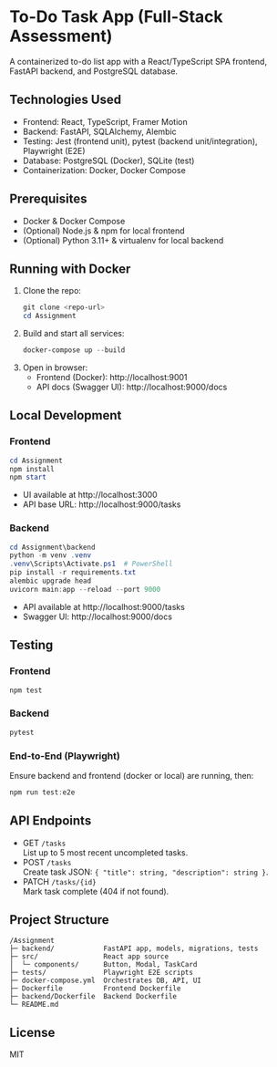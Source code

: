 # To-Do Task App (Full-Stack Assessment)

A containerized to-do list app with a React/TypeScript SPA frontend, FastAPI backend, and PostgreSQL database.

## Technologies Used

- Frontend: React, TypeScript, Framer Motion
- Backend: FastAPI, SQLAlchemy, Alembic
- Testing: Jest (frontend unit), pytest (backend unit/integration), Playwright (E2E)
- Database: PostgreSQL (Docker), SQLite (test)
- Containerization: Docker, Docker Compose

## Prerequisites

- Docker & Docker Compose
- (Optional) Node.js & npm for local frontend
- (Optional) Python 3.11+ & virtualenv for local backend

## Running with Docker

1. Clone the repo:
   ```powershell
   git clone <repo-url>
   cd Assignment
   ```
2. Build and start all services:
   ```powershell
   docker-compose up --build
   ```
3. Open in browser:
   - Frontend (Docker): http://localhost:9001
   - API docs (Swagger UI): http://localhost:9000/docs

## Local Development

### Frontend

```powershell
cd Assignment
npm install
npm start
```
- UI available at http://localhost:3000
- API base URL: http://localhost:9000/tasks

### Backend

```powershell
cd Assignment\backend
python -m venv .venv
.venv\Scripts\Activate.ps1  # PowerShell
pip install -r requirements.txt
alembic upgrade head
uvicorn main:app --reload --port 9000
```
- API available at http://localhost:9000/tasks
- Swagger UI: http://localhost:9000/docs

## Testing

### Frontend
```powershell
npm test
```

### Backend
```powershell
pytest
```

### End-to-End (Playwright)
Ensure backend and frontend (docker or local) are running, then:
```powershell
npm run test:e2e
```

## API Endpoints

- GET `/tasks`  
  List up to 5 most recent uncompleted tasks.
- POST `/tasks`  
  Create task JSON: `{ "title": string, "description": string }`.
- PATCH `/tasks/{id}`  
  Mark task complete (404 if not found).

## Project Structure

```
/Assignment
├─ backend/            FastAPI app, models, migrations, tests
├─ src/                React app source
│  └─ components/      Button, Modal, TaskCard
├─ tests/              Playwright E2E scripts
├─ docker-compose.yml  Orchestrates DB, API, UI
├─ Dockerfile          Frontend Dockerfile
├─ backend/Dockerfile  Backend Dockerfile
└─ README.md
```

## License

MIT
